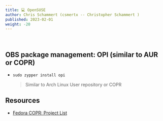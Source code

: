 ```yaml
---
title: 💻 OpenSUSE
author: Chris Schammert (csmertx -- Christopher Schammert )
published: 2023-02-01
weight: -20
---
```


<!-- The content of this website was written by Christopher Schammert aka Chris Schammert -->

<br />

## OBS package management: OPI (similar to AUR or COPR)

- ```sudo zypper install opi```

    > Similar to Arch Linux User repository or COPR

## Resources

- [Fedora COPR: Project List](https://copr.fedorainfracloud.org/coprs/)
